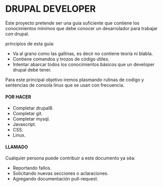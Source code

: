 DRUPAL DEVELOPER
=================
Este proyecto pretende ser una guía suficiente que contiene los conocimientos mínimos que debe conocer un desarrolador para trabajar con drupal.

principios de esta guía:

* Va al grano como las gallinas, es decir no contiene teoría ni blabla.
* Contiene comandos y trozos de código útiles.
* Intentar abarcar todos los conocimientos básicos que un developer drupal debe tener.

Para este principal objetivo iremos plasmando rutinas de codigo y sentencias de consola linux que se usan con frecuencia.

#### POR HACER

* Completar drupal8.
* Completar git.
* Completar mysql.
* Javascript.
* CSS.
* Linux.

#### LLAMADO
Cualquier persona puede contribuir a este documento ya séa:
* Reportando fallos.
* Solicitando nuevas secciones o aclaraciones.
* Agregando documentación pull-request.
